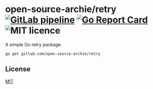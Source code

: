 # open-source-archie/retry [![GitLab pipeline](https://img.shields.io/gitlab/pipeline/open-source-archie/retry)](https://gitlab.com/open-source-archie/retry/builds) [![Go Report Card](https://goreportcard.com/badge/gitlab.com/open-source-archie/retry)](https://goreportcard.com/report/gitlab.com/open-source-archie/retry) ![MIT licence](https://img.shields.io/badge/license-MIT-green)
A simple Go retry package.

```
go get gitlab.com/open-source-archie/retry
```

## License
[MIT](https://choosealicense.com/licenses/mit/)
